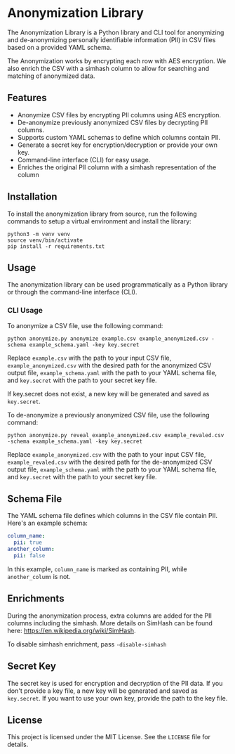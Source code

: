 # Anonymization Library

The Anonymization Library is a Python library and CLI tool for anonymizing and de-anonymizing personally identifiable information (PII) in CSV files based on a provided YAML schema.

The Anonymization works by encrypting each row with AES encryption. We also enrich the CSV with a simhash column to allow for searching and matching of anonymized data.

## Features

- Anonymize CSV files by encrypting PII columns using AES encryption.
- De-anonymize previously anonymized CSV files by decrypting PII columns.
- Supports custom YAML schemas to define which columns contain PII.
- Generate a secret key for encryption/decryption or provide your own key.
- Command-line interface (CLI) for easy usage.
- Enriches the original PII column with a simhash representation of the column

## Installation

To install the anonymization library from source, run the following commands
to setup a virtual environment and install the library:

```shell
python3 -m venv venv
source venv/bin/activate
pip install -r requirements.txt
```

## Usage

The anonymization library can be used programmatically as a Python library or through the command-line interface (CLI).

### CLI Usage

To anonymize a CSV file, use the following command:

```shell
python anonymize.py anonymize example.csv example_anonymized.csv -schema example_schema.yaml -key key.secret
```

Replace `example.csv` with the path to your input CSV file, `example_anonymized.csv` with the desired path for the anonymized CSV output file, `example_schema.yaml` with the path to your YAML schema file, and `key.secret` with the path to your secret key file.

If key.secret does not exist, a new key will be generated and saved as `key.secret`.

To de-anonymize a previously anonymized CSV file, use the following command:

```shell
python anonymize.py reveal example_anonymized.csv example_revaled.csv -schema example_schema.yaml -key key.secret
```

Replace `example_anonymized.csv` with the path to your input CSV file, `example_revaled.csv` with the desired path for the de-anonymized CSV output file, `example_schema.yaml` with the path to your YAML schema file, and `key.secret` with the path to your secret key file.

## Schema File

The YAML schema file defines which columns in the CSV file contain PII. Here's an example schema:

```yaml
column_name:
  pii: true
another_column:
  pii: false
```

In this example, `column_name` is marked as containing PII, while `another_column` is not.

## Enrichments

During the anonymization process, extra columns are added for the PII columns including the simhash. More details on SimHash can be found here: https://en.wikipedia.org/wiki/SimHash.

To disable simhash enrichment, pass `-disable-simhash`

## Secret Key

The secret key is used for encryption and decryption of the PII data. If you don't provide a key file, a new key will be generated and saved as `key.secret`. If you want to use your own key, provide the path to the key file.

## License

This project is licensed under the MIT License. See the `LICENSE` file for details.
```
